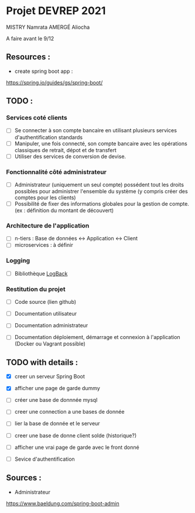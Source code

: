 # Projet DEVREP 2021

MISTRY Namrata
AMERGÉ Aliocha

A faire avant le 9/12

## Resources :

- create spring boot app :

https://spring.io/guides/gs/spring-boot/



## TODO : 

### Services coté clients

- [ ] Se connecter à son compte bancaire en utilisant plusieurs services d'authentification standards
- [ ] Manipuler, une fois connecté, son compte bancaire avec les opérations classiques de retrait, dépot et de transfert
- [ ] Utiliser des services de conversion de devise.

### Fonctionnalité côté administrateur

- [ ] Administrateur (uniquement un seul compte) possédent tout les droits possibles pour administrer l'ensemble du système (y compris créer des comptes pour les clients)
- [ ] Possibilité de fixer des informations globales pour la gestion de compte. (ex : définition du montant de découvert)

### Architecture de l'application

- [ ] n-tiers : Base de données <-> Application <-> Client
- [ ] microservices : à définir

### Logging

- [ ] Bibliothèque [LogBack](http://logback.qos.ch/index.html)

### Restitution du projet

- [ ] Code source (lien github)
- [ ] Documentation utilisateur
- [ ] Documentation administrateur
- [ ] Documentation déploiement, démarrage et connexion à l'application (Docker ou Vagrant possible)


## TODO with details :

- [x] creer un serveur Spring Boot
- [x] afficher une page de garde dummy
- [ ] créer une base de donnnée mysql
- [ ] creer une connection a une bases de donnée
- [ ] lier la base de donnée et le serveur
- [ ] creer une base de donne client solde (historique?)
- [ ] afficher une vrai page de garde avec le front donné
- [ ] Sevice d'authentification






## Sources : 

- Administrateur 

https://www.baeldung.com/spring-boot-admin

